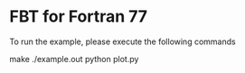 # FBT for Fortran 77

To run the example, please execute the following commands

make
./example.out
python plot.py


